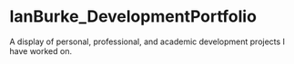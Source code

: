 # IanBurke_DevelopmentPortfolio
A display of personal, professional, and academic development projects I have worked on.
